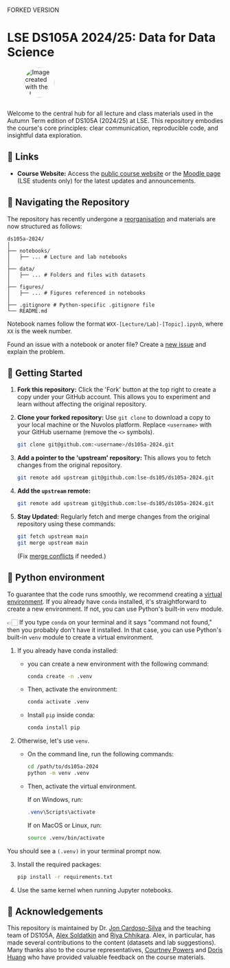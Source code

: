 FORKED VERSION

# LSE DS105A 2024/25: Data for Data Science

<figure>
    <img src="./figures/ds105/DS105A_person_icon.jpeg" alt="Image created with the AI embedded in MS Designer using the prompt 'abstract salmon pink light blue icon depicting the metaphysical experience of cleaning up, reshaping, pivoting, and manipulating data in search of the purest insights in data science.'" title="Image created with the AI embedded in MS Designer using the prompt 'abstract salmon pink light blue icon depicting the metaphysical experience of cleaning up, reshaping, pivoting, and manipulating data in search of the purest insights in data science.''" role="presentation" style="object-fit: cover;width:5em;height:5em;border-radius: 50%;margin-bottom:1em;">
</figure>

Welcome to the central hub for all lecture and class materials used in the Autumn Term edition of DS105A (2024/25) at LSE. This repository embodies the course's core principles: clear communication, reproducible code, and insightful data exploration.

## 🔗 Links

- **Course Website:** Access the [public course website](https://lse-dsi.github.io/DS105) or the [Moodle page](https://moodle.lse.ac.uk/course/info.php?id=9236) (LSE students only) for the latest updates and announcements.

## 🧭 Navigating the Repository

The repository has recently undergone a [reorganisation](https://github.com/lse-ds105/ds105a-2024/issues/3) and materials are now structured as follows:

```
ds105a-2024/
│
├── notebooks/
│   ├── ... # Lecture and lab notebooks
│
├── data/
│   ├── ... # Folders and files with datasets
│
├── figures/
│   ├── ... # Figures referenced in notebooks
│
├── .gitignore # Python-specific .gitignore file
└── README.md
```

Notebook names follow the format `WXX-[Lecture/Lab]-[Topic].ipynb`, where `XX` is the week number.

Found an issue with a notebook or anoter file? Create a [new issue](https://github.com/lse-ds105/ds105a-2024/issues/new) and explain the problem. 

## 🚀 Getting Started

1. **Fork this repository:** Click the 'Fork' button at the top right to create a copy under your GitHub account. This allows you to experiment and learn without affecting the original repository.

2. **Clone your forked repository:** Use `git clone` to download a copy to your local machine or the Nuvolos platform. Replace `<username>` with your GitHub username (remove the `<>` symbols).

    ```bash
    git clone git@github.com:<username>/ds105a-2024.git
    ```

3. **Add a pointer to the 'upstream' repository:** This allows you to fetch changes from the original repository.

    ```bash
    git remote add upstream git@github.com:lse-ds105/ds105a-2024.git
    ```

4. **Add the `upstream` remote:**

    ```bash
    git remote add upstream git@github.com:lse-ds105/ds105a-2024.git
    ```

5. **Stay Updated:** Regularly fetch and merge changes from the original repository using these commands:
    ```bash
    git fetch upstream main
    git merge upstream main
    ```

    (Fix [merge conflicts](https://docs.github.com/en/github/collaborating-with-pull-requests/addressing-merge-conflicts/about-merge-conflicts) if needed.)

## 🐍 Python environment

To guarantee that the code runs smoothly, we recommend creating a [virtual environment](https://www.geeksforgeeks.org/python-virtual-environment/). If you already have `conda` installed, it's straightforward to create a new environment. If not, you can use Python's built-in `venv` module.

👉🏻 If you type `conda` on your terminal and it says "command not found," then you probably don't have it installed. In that case, you can use Python's built-in `venv` module to create a virtual environment.

1. If you already have conda installed: 

    - you can create a new environment with the following command:

        ```bash
        conda create -n .venv
        ```

    - Then, activate the environment:

        ```bash
        conda activate .venv
        ```

    - Install `pip` inside conda:

        ```bash
        conda install pip
        ```

2. Otherwise, let's use `venv`. 

    - On the command line, run the following commands:

        ```bash
        cd /path/to/ds105a-2024
        python -m venv .venv
        ```

    - Then, activate the virtual environment.

        If on Windows, run:

        ```powershell
        .venv\Scripts\activate
        ```

        If on MacOS or Linux, run:

        ```bash
        source .venv/bin/activate
        ```

You should see a `(.venv)` in your terminal prompt now.

3. Install the required packages:

    ```bash
    pip install -r requirements.txt
    ```

4. Use the same kernel when running Jupyter notebooks.

## 🙏 Acknowledgements

This repository is maintained by Dr. [Jon Cardoso-Silva](https://github.com/jonjoncardoso) and the teaching team of DS105A, [Alex Soldatkin](https://github.com/alex-soldatkin) and [Riya Chhikara](https://github.com/RiyaChhikara). Alex, in particular, has made several contributions to the content (datasets and lab suggestions). Many thanks also to the course representatives, [Courtney Powers](https://github.com/cmpowers9) and [Doris Huang](dorishuang033) who have provided valuable feedback on the course materials.

